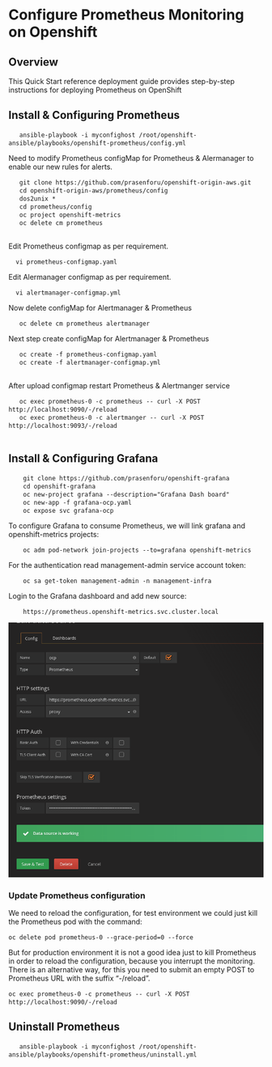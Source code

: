 # Configure Prometheus Monitoring on Openshift

## Overview
This Quick Start reference deployment guide provides step-by-step instructions for deploying Prometheus on OpenShift 

## Install & Configuring Prometheus

 ```
    ansible-playbook -i myconfighost /root/openshift-ansible/playbooks/openshift-prometheus/config.yml
 ```
Need to modify Prometheus configMap for Prometheus & Alermanager to enable our new rules for alerts. 

```
   git clone https://github.com/prasenforu/openshift-origin-aws.git
   cd openshift-origin-aws/prometheus/config
   dos2unix *
   cd prometheus/config
   oc project openshift-metrics
   oc delete cm prometheus
   
```

Edit Prometheus configmap as per requirement.

```
  vi prometheus-configmap.yaml
```

Edit Alermanager configmap as per requirement.

```
  vi alertmanager-configmap.yml
```

Now delete configMap for Alertmanager & Prometheus

```
   oc delete cm prometheus alertmanager
```

Next step create configMap for Alertmanager & Prometheus

```
   oc create -f prometheus-configmap.yaml
   oc create -f alertmanager-configmap.yml
   
```

After upload configmap restart Prometheus & Alertmanger service
```
   oc exec prometheus-0 -c prometheus -- curl -X POST http://localhost:9090/-/reload
   oc exec prometheus-0 -c alertmanger -- curl -X POST http://localhost:9093/-/reload
   
```

## Install & Configuring Grafana

```
    git clone https://github.com/prasenforu/openshift-grafana
    cd openshift-grafana
    oc new-project grafana --description="Grafana Dash board"
    oc new-app -f grafana-ocp.yaml
    oc expose svc grafana-ocp
```

To configure Grafana to consume Prometheus, we will link grafana and openshift-metrics projects:
```
    oc adm pod-network join-projects --to=grafana openshift-metrics
```
For the authentication read management-admin service account token:
```
    oc sa get-token management-admin -n management-infra
```
Login to the Grafana dashboard and add new source:
```
    https://prometheus.openshift-metrics.svc.cluster.local
```
<p align="center">
  <img src="https://github.com/prasenforu/openshift-origin-aws/blob/master/prometheus/grafana-datasrote.png">
</p>

### Update Prometheus configuration

We need to reload the configuration, for test environment we could just kill the Prometheus pod with the command:

```
oc delete pod prometheus-0 --grace-period=0 --force
```

But for production environment it is not a good idea just to kill Prometheus in order to reload the configuration, because you interrupt the monitoring. There is an alternative way, for this you need to submit an empty POST to Prometheus URL with the suffix “-/reload”. 

```
oc exec prometheus-0 -c prometheus -- curl -X POST http://localhost:9090/-/reload
```
## Uninstall Prometheus

 ```
    ansible-playbook -i myconfighost /root/openshift-ansible/playbooks/openshift-prometheus/uninstall.yml
 ```
